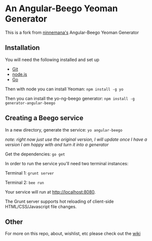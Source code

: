# An Angular-Beego Yeoman Generator

This is a fork from [ninnemana's](https://github.com/ninnemana/generator-angular-beego) Angular-Beego Yeoman Generator

## Installation

You will need the following installed and set up

* [Git](http://git-scm.com)
* [node.js](http://nodejs.org)
* [Go](http://golang.org/)

Then with node you can install Yeoman: `npm install -g yo`

Then you can install the yo-ng-beego generator: `npm install -g generator-angular-beego`

## Creating a Beego service

In a new directory, generate the service: `yo angular-beego`

*note: right now just use the original version, I will update once I have a version I am happy with and turn it into a generator*

Get the dependencies: `go get`

In order to run the service you'll need two terminal instances:

Terminal 1: `grunt server`

Terminal 2: `bee run`

Your service will run at [http://localhost:8080](http://localhost:8080).

The Grunt server supports hot reloading of client-side HTML/CSS/Javascript file changes.

## Other

For more on this repo, about, wishlist, etc please check out the [wiki](https://github.com/byronmansfield/yo-ng-beego/wiki)

